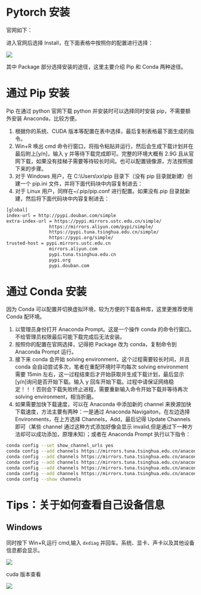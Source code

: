 # Pytorch 安装

官网如下：

进入官网后选择 Install，在下面表格中按照你的配置进行选择：

![](https://cdn.xyxsw.site/boxcnxltvaT52E6mu6JIYaKvM1X.png)

其中 Package 部分选择安装的途径，这里主要介绍 Pip 和 Conda 两种途径。

# 通过 Pip 安装

Pip 在通过 python 官网下载 python 并安装时可以选择同时安装 pip，不需要额外安装 Anaconda，比较方便。

1. 根据你的系统、CUDA 版本等配置在表中选择，最后复制表格最下面生成的指令。
2. Win+R 唤出 cmd 命令行窗口，将指令粘贴并运行，然后会生成下载计划并在最后附上[y/n]，输入 y 并等待下载完成即可。完整的环境大概有 2.9G 且从官网下载，如果没有挂梯子需要等待较长时间。也可以配置镜像源，方法按照接下来的步骤。
3. 对于 Windows 用户，在 C:\Users\xx\pip 目录下（没有 pip 目录就新建）创建一个 pip.ini 文件，并将下面代码块中内容复制进去：
4. 对于 Linux 用户，同样在~/.pip/pip.conf 进行配置。如果没有.pip 目录就新建，然后将下面代码块中内容复制进去：

```bash
[global]
index-url = http://pypi.douban.com/simple
extra-index-url = https://pypi.mirrors.ustc.edu.cn/simple/
                https://mirrors.aliyun.com/pypi/simple/
                https://pypi.tuna.tsinghua.edu.cn/simple/
                https://pypi.org/simple/
trusted-host = pypi.mirrors.ustc.edu.cn
                mirrors.aliyun.com
                pypi.tuna.tsinghua.edu.cn
                pypi.org
                pypi.douban.com
```

# 通过 Conda 安装

因为 Conda 可以配置并切换虚拟环境，较为方便的下载各种库，这里更推荐使用 Conda 配环境。

1. 以管理员身份打开 Anaconda Prompt。这是一个操作 conda 的命令行窗口。不给管理员权限最后可能下载完成后无法安装。
2. 按照你的配置在官网选择，记得把 Package 改为 conda，复制命令到 Anaconda Prompt 运行。
3. 接下来 conda 会开始 solving environment，这个过程需要较长时间，并且 conda 会自动尝试多次，笔者在重配环境时平均每次 solving environment 需要 15min 左右，这一过程结束后才开始获取并生成下载计划，最后显示[y/n]询问是否开始下载。输入 y 回车开始下载。过程中请保证网络稳定！！！否则会下载失败终止进程，需要重新输入命令开始下载并等待再次 solving environment，相当折磨。
4. 如果需要加快下载速度，可以在 Anaconda 中添加新的 channel 来换源加快下载速度，方法主要有两种：一是通过 Anaconda Navigaiton，在左边选择 Environments，在上方选择 Channels，Add，最后记得 Update Channels 即可（某些 channel 通过这种方式添加好像会显示 invalid,但是通过下一种方法却可以成功添加，原理未知）；或者在 Anaconda Prompt 执行以下指令：

```bash
conda config --set show_channel_urls yes
conda config --add channels https://mirrors.tuna.tsinghua.edu.cn/anaconda/cloud/msys2/
conda config --add channels https://mirrors.tuna.tsinghua.edu.cn/anaconda/cloud/conda-forge
conda config --add channels https://mirrors.tuna.tsinghua.edu.cn/anaconda/pkgs/free/
conda config --add channels https://mirrors.tuna.tsinghua.edu.cn/anaconda/cloud/pytorch/
conda config --add channels https://mirrors.tuna.tsinghua.edu.cn/anaconda/pkgs/main/
conda config --show channels
```

# Tips：关于如何查看自己设备信息

## Windows

同时按下 Win+R,运行 cmd,输入 `dxdiag` 并回车。系统、显卡、声卡以及其他设备信息都会显示。

![](https://cdn.xyxsw.site/boxcnepK0nkI8pWAJaO89zQoRgh.png)

cuda 版本查看

![](https://cdn.xyxsw.site/boxcnRoZEZsUdVduFRR9DjegeNh.png)
